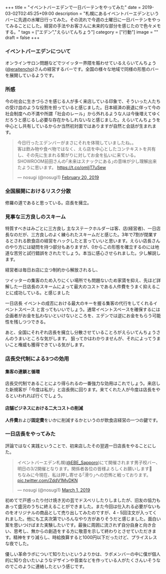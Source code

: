 +++
title = "イベントバーエデンで一日バーテンをやってみた"
date = 2019-03-02T02:45:25+09:00
description = "札幌にあるイベントバーエデンというバーに先週の水曜日行ってみた。その流れで今週の土曜日に一日バーテンをやってみることにした。経営の手法やお客さんに未来的な部分を感じたので色々メモする。"
tags = ["エデン","えらいてんちょう"]
category = ["行動"]
image = ""
draft = false
+++
### イベントバーエデンについて
オンラインサロン問題などでツイッター界隈を賑わせているえらいてんちょう([@eraitencho](https://twitter.com/eraitencho))さんの経営するバーです。全国の様々な地域で同様の形態のバーを展開しているようです。

### 所感
今の社会に生きづらさを感じる人が多く来店している印象で、そういった人たちの受け皿のような役割を担っていると感じました。日本経済の衰退に伴って今の社会制度への不満や所謂「社会のレール」から外れるような人は今後増えてゆくだろうと感じるし必要な存在かもしれないなと感じました。えらいてんちょうを中心とし共有しているからか当然初対面ではありますが自然と会話が生まれます。
<blockquote class="twitter-tweet"><p lang="ja" dir="ltr">今日行ったエデンバーがまさにそれを体現していましたね。。<br>客は飲み物や食べ物ではなく、えら店を中心としたコンテキストを共有し、その先に生まれる繋がりに対してお金を払いに来ている。SHOWROOM前田さんの｢未来はスナックにある｣の意味が少し理解出来たように思います。 <a href="https://t.co/omIjT7uSew">https://t.co/omIjT7uSew</a></p>&mdash; nosugi (@nosugi1) <a href="https://twitter.com/nosugi1/status/1098227254457319426?ref_src=twsrc%5Etfw">February 20, 2019</a></blockquote> <script async src="https://platform.twitter.com/widgets.js" charset="utf-8"></script>

### 全国展開におけるリスク分散
修羅の道であると思っている。店長を擁立。

### 見事な三方良しのスキーム
特質すべきはみごとに三方良し
主なステークホルダーは客、店(経営者)、一日店長なのだが、三方良しのよく練られたスキームだと感じた。3年で7割が閉業するとされる飲食店の経営をハックしたと言っていいと思います。えらい店長さんのやり方には疑問を持つ部分もありますが、0からこの形態を確立するのには地道な苦労と試行錯誤をされたでしょう。本当に感心させられました。少し解説します。

経営者は毎日お店に立つ制約から解放されるし、

ツイッターの集客のため入りにくい場所でも問題ないため家賃を抑え、先ほど詳解した一日店長のスキームによって最大のコストである人件費をうまく抑えることに成功している。と感じました

一日店長
イベントの成否における最大のキーを握る集客の代行をしてくれるイベントスペース
と言ってもいいでしょう。通常イベントスペースを確保するには企画者がお金を払わないといけないところを、エデンでは逆にお金をもらう可能性を残しつつできる。


あと、全国にそれぞれ店長を擁立し分散させていることろがえらいてんちょうさんのうまいところな気がします。
狙ってかはわかりませんが、それによってうまいこと権威も獲得できている気がします。

### 店長交代制による3つの効用

#### 集客の連鎖と循環
店長交代制であることにより得られるの一番強力な効用はこれでしょう。来店した新規客が「今度は私が」と店長側に回ります。来てくれた人が今度は店長をやるといわれれば行くでしょう。

#### 店舗ビジネスにおける二大コストの削減
**人件費**および**固定費**をいかに削減するかというのが飲食店経営の一つの鍵です。

####


### 一日店長をやってみた
評論ではなく実践ということで、初来店したその翌週一日店長をやることにした。
<blockquote class="twitter-tweet"><p lang="ja" dir="ltr">イベントバーエデン札幌(<a href="https://twitter.com/EBE_Sapporo?ref_src=twsrc%5Etfw">@EBE_Sapporo</a>)にて開催されます男子校バー、明日の3/2開催となります。関係者各位の皆様よろしくお願いします🙇<br>ちなみに今現在、私は押し寄せる｢滑り｣への恐怖と戦っております。 <a href="https://t.co/ZddV1MvDKN">pic.twitter.com/ZddV1MvDKN</a></p>&mdash; nosugi (@nosugi1) <a href="https://twitter.com/nosugi1/status/1101419366489288704?ref_src=twsrc%5Etfw">March 1, 2019</a></blockquote> <script async src="https://platform.twitter.com/widgets.js" charset="utf-8"></script>

初めてで戸惑ったり付け焼き刃の芸でドスベリしたりしましたが、旧友の協力もあって盛況のうちに終えることができました。また今回は仕入れる必要がないものをオリジナルの商品として売り出してみたのですが、4・5回注文が入ってくれました。他にも工夫次第でいろんなやり方がありそうだと感じました。面白い案を思いつけばまた実験したいです。最後に周囲に流されず自分自身と向き合い、思考し、無からの創造をする方に敬意を示して終わりとさせていただきます。精神をすり減らし、時給換算すると1000円以下だったけど、プライスレスな夜でした。

優しい革命ラボについて知りたいというよりかは、ラボメンバーの中に僕が個人的に知り合いたいようなデザインや音楽などを作っている人がたくさんいそうなのでこのように連絡したという感じです。
